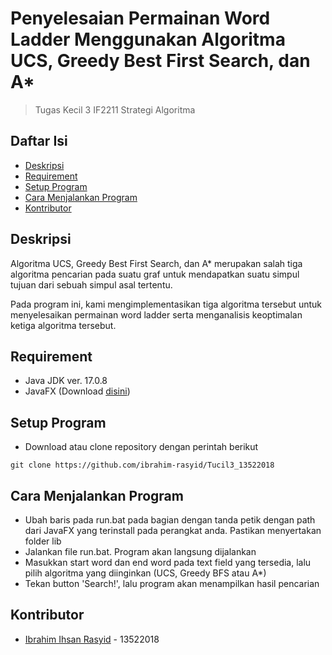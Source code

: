 # Penyelesaian Permainan Word Ladder Menggunakan Algoritma UCS, Greedy Best First Search, dan A*
> Tugas Kecil 3 IF2211 Strategi Algoritma

## Daftar Isi

- [Deskripsi](#deskripsi)
- [Requirement](#requirement)
- [Setup Program](#setup-program)
- [Cara Menjalankan Program](#cara-menjalankan-program)
- [Kontributor](#kontributor)

## Deskripsi

Algoritma UCS, Greedy Best First Search, dan A* merupakan salah tiga algoritma pencarian pada suatu graf untuk mendapatkan suatu simpul tujuan dari sebuah simpul asal tertentu.

Pada program ini, kami mengimplementasikan tiga algoritma tersebut untuk menyelesaikan permainan word ladder serta menganalisis keoptimalan ketiga algoritma tersebut.

## Requirement

- Java JDK ver. 17.0.8
- JavaFX (Download [disini](https://gluonhq.com/products/javafx/))

## Setup Program

- Download atau clone repository dengan perintah berikut
```
git clone https://github.com/ibrahim-rasyid/Tucil3_13522018
```

## Cara Menjalankan Program

- Ubah baris pada run.bat pada bagian dengan tanda petik dengan path dari JavaFX yang terinstall pada perangkat anda. Pastikan menyertakan folder lib
- Jalankan file run.bat. Program akan langsung dijalankan
- Masukkan start word dan end word pada text field yang tersedia, lalu pilih algoritma yang diinginkan (UCS, Greedy BFS atau A*)
- Tekan button 'Search!', lalu program akan menampilkan hasil pencarian

## Kontributor

- [Ibrahim Ihsan Rasyid](https://github.com/ibrahim-rasyid) - 13522018